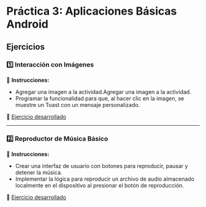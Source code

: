 # Práctica 3: Aplicaciones Básicas Android

## Ejercicios

### 1️⃣ Interacción con Imágenes

📌 **Instrucciones:**
- Agregar una imagen a la actividad.Agregar una imagen a la actividad.
- Programar la funcionalidad para que, al hacer clic en la imagen, se muestre un Toast con un mensaje personalizado.

🔗 [Ejercicio desarrollado](https://github.com/RodrigoStranger/dispositivos-moviles-25-1/tree/main/Practica%203%20-%20Aplicaciones%20Basicas%20Android/Ejercicio%201)


---

### 2️⃣ Reproductor de Música Básico

📌 **Instrucciones:**
- Crear una interfaz de usuario con botones para reproducir, pausar y detener la música.
- Implementar la lógica para reproducir un archivo de audio almacenado localmente en el dispositivo al presionar el botón de reproducción.
  

🔗 [Ejercicio desarrollado](https://github.com/RodrigoStranger/dispositivos-moviles-25-1/tree/main/Practica%203%20-%20Aplicaciones%20Basicas%20Android/Ejercicio%202)